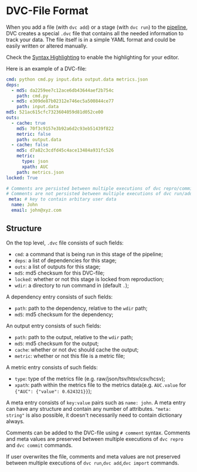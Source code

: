 # DVC-File Format

When you add a file (with `dvc add`) or a stage (with `dvc run`) to the
[pipeline](https://dvc.org/doc/get-started/pipeline), DVC creates a special
`.dvc` file that contains all the needed information to track your data. The
file itself is in a simple YAML format and could be easily written or altered
manually.

Check the [Syntax Highlighting](/doc/user-guide/plugins) to enable the
highlighting for your editor.

Here is an example of a DVC-file:

```yaml
cmd: python cmd.py input.data output.data metrics.json
deps:
  - md5: da2259ee7c12ace6db43644aef2b754c
    path: cmd.py
  - md5: e309de87b02312e746ec5a500844ce77
    path: input.data
md5: 521ac615cfc7323604059d81d052ce00
outs:
  - cache: true
    md5: 70f3c9157e3b92a6d2c93eb51439f822
    metric: false
    path: output.data
  - cache: false
    md5: d7a82c3cdfd45c4ace13484a931fc526
    metric:
      type: json
      xpath: AUC
    path: metrics.json
locked: True

# Comments are persisted between multiple executions of dvc repro/commit.
# Comments are not persisted between multiple executions of dvc run/add/import.
 meta: # key to contain arbitary user data
  name: John
  email: john@xyz.com
```

## Structure

On the top level, `.dvc` file consists of such fields:

- `cmd`: a command that is being run in this stage of the pipeline;
- `deps`: a list of dependencies for this stage;
- `outs`: a list of outputs for this stage;
- `md5`: md5 checksum for this DVC-file;
- `locked`: whether or not this stage is locked from reproduction;
- `wdir`: a directory to run command in (default `.`);

A dependency entry consists of such fields:

- `path`: path to the dependency, relative to the `wdir` path;
- `md5`: md5 checksum for the dependency;

An output entry consists of such fields:

- `path`: path to the output, relative to the `wdir` path;
- `md5`: md5 checksum for the output;
- `cache`: whether or not dvc should cache the output;
- `metric`: whether or not this file is a metric file;

A metric entry consists of such fields:

- `type`: type of the metrics file (e.g. raw/json/tsv/htsv/csv/hcsv);
- `xpath`: path within the metrics file to the metrics data(e.g. `AUC.value` for
  `{"AUC": {"value": 0.624321}}`);

A meta entry consists of `key:value` pairs such as `name: john`. A meta entry
can have any structure and contain any number of attributes. `"meta: string"` is
also possible, it doesn't necessarily need to contain dictionary always.

Comments can be added to the DVC-file using `# comment` syntax. Comments and
meta values are preserved between multiple executions of `dvc repro` and
`dvc commit` commands.

If user overwrites the file, comments and meta values are not preserved between
multiple executions of `dvc run`,`dvc add`,`dvc import` commands.
